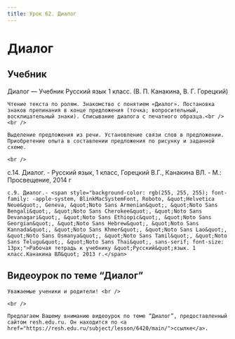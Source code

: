 ```yaml
---
title: Урок 62. Диалог
---
```


# Диалог

## Учебник

Диалог — Учебник Русский язык 1 класс. (В. П. Канакина, В. Г. Горецкий)

<p>
	Чтение текста по ролям. Знакомство с понятием «Диалог». Постановка знаков препинания в конце предложения (точка; вопросительный, восклицательный знаки). Списывание диалога с печатного образца.<br /><br /> 
</p>
<p>
	Выделение предложения из речи. Установление связи слов в предложении. Приобретение опыта в составлении предложения по рисунку и заданной схеме. 
</p>
<div>
	<br />
</div>

с.14. Диалог. - Русский язык, 1 класс, Горецкий В.Г., Канакина ВЛ. - М.: Просвещение, 2014 г

<p>
	с.9. Диалог.- <span style="background-color: rgb(255, 255, 255); font-family: -apple-system, BlinkMacSystemFont, Roboto, &quot;Helvetica Neue&quot;, Geneva, &quot;Noto Sans Armenian&quot;, &quot;Noto Sans Bengali&quot;, &quot;Noto Sans Cherokee&quot;, &quot;Noto Sans Devanagari&quot;, &quot;Noto Sans Ethiopic&quot;, &quot;Noto Sans Georgian&quot;, &quot;Noto Sans Hebrew&quot;, &quot;Noto Sans Kannada&quot;, &quot;Noto Sans Khmer&quot;, &quot;Noto Sans Lao&quot;, &quot;Noto Sans Osmanya&quot;, &quot;Noto Sans Tamil&quot;, &quot;Noto Sans Telugu&quot;, &quot;Noto Sans Thai&quot;, sans-serif; font-size: 13px;">Рабочая тетрадь к учебнику &quot;Русский&quot;язык. 1 класс.Канакина ВЛ&quot; 2013 г.</span>
</p>

## Видеоурок по теме “Диалог”

<p>
	Уважаемые ученики и родители! <br /> 
</p>
<p>
	<br /> 
</p>
<p>
	Предлагаем Вашему вниманию видеоурок по теме “Диалог”, предоставленный сайтом resh.edu.ru. Он находится по <a href="https://resh.edu.ru/subject/lesson/6420/main/">ссылке</a>.
</p>
